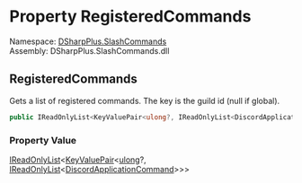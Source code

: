 # Property RegisteredCommands

Namespace: [DSharpPlus.SlashCommands](DSharpPlus.SlashCommands.md)  
Assembly: DSharpPlus.SlashCommands.dll

## <a id="DSharpPlus_SlashCommands_SlashCommandsExtension_RegisteredCommands"></a>RegisteredCommands

Gets a list of registered commands. The key is the guild id (null if global).

```csharp
public IReadOnlyList<KeyValuePair<ulong?, IReadOnlyList<DiscordApplicationCommand>>> RegisteredCommands { get; }
```

### Property Value

[IReadOnlyList](https://learn.microsoft.com/dotnet/api/system.collections.generic.ireadonlylist\-1)<[KeyValuePair](https://learn.microsoft.com/dotnet/api/system.collections.generic.keyvaluepair\-2)<[ulong](https://learn.microsoft.com/dotnet/api/system.uint64)?, [IReadOnlyList](https://learn.microsoft.com/dotnet/api/system.collections.generic.ireadonlylist\-1)<[DiscordApplicationCommand](DSharpPlus.Entities.DiscordApplicationCommand.md)\>\>\>

